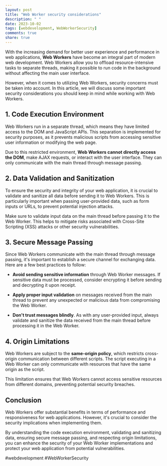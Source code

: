 ```yaml
---
layout: post
title: "Web Worker security considerations"
description: " "
date: 2023-10-02
tags: [webdevelopment, WebWorkerSecurity]
comments: true
share: true
---
```


With the increasing demand for better user experience and performance in web applications, **Web Workers** have become an integral part of modern web development. Web Workers allow you to offload resource-intensive tasks to separate threads, making it possible to run code in the background without affecting the main user interface.

However, when it comes to utilizing Web Workers, security concerns must be taken into account. In this article, we will discuss some important security considerations you should keep in mind while working with Web Workers.

## 1. Code Execution Environment

Web Workers run in a separate thread, which means they have limited access to the DOM and JavaScript APIs. This separation is implemented for security purposes, as it prevents malicious scripts from accessing sensitive user information or modifying the web page.

Due to this restricted environment, **Web Workers cannot directly access the DOM**, make AJAX requests, or interact with the user interface. They can only communicate with the main thread through message passing.

## 2. Data Validation and Sanitization

To ensure the security and integrity of your web application, it is crucial to validate and sanitize all data before sending it to Web Workers. This is particularly important when passing user-provided data, such as form inputs or URLs, to prevent potential injection attacks.

Make sure to validate input data on the main thread before passing it to the Web Worker. This helps to mitigate risks associated with Cross-Site Scripting (XSS) attacks or other security vulnerabilities.

## 3. Secure Message Passing

Since Web Workers communicate with the main thread through message passing, it's important to establish a secure channel for exchanging data. Here are a few best practices to follow:

- **Avoid sending sensitive information** through Web Worker messages. If sensitive data must be processed, consider encrypting it before sending and decrypting it upon receipt.

- **Apply proper input validation** on messages received from the main thread to prevent any unexpected or malicious data from compromising the Web Worker.

- **Don't trust messages blindly**. As with any user-provided input, always validate and sanitize the data received from the main thread before processing it in the Web Worker.

## 4. Origin Limitations

Web Workers are subject to the **same-origin policy**, which restricts cross-origin communication between different scripts. The script executing in a Web Worker can only communicate with resources that have the same origin as the script.

This limitation ensures that Web Workers cannot access sensitive resources from different domains, preventing potential security breaches.

## Conclusion

Web Workers offer substantial benefits in terms of performance and responsiveness for web applications. However, it's crucial to consider the security implications when implementing them.

By understanding the code execution environment, validating and sanitizing data, ensuring secure message passing, and respecting origin limitations, you can enhance the security of your Web Worker implementations and protect your web application from potential vulnerabilities.

#webdevelopment #WebWorkerSecurity